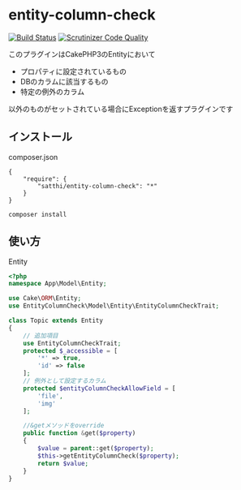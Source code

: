 # entity-column-check

[![Build Status](https://travis-ci.org/satthi/entity-column-check.svg?branch=master)](https://travis-ci.org/satthi/entity-column-check)
[![Scrutinizer Code Quality](https://scrutinizer-ci.com/g/satthi/entity-column-check/badges/quality-score.png?b=master)](https://scrutinizer-ci.com/g/satthi/entity-column-check/?branch=master)

このプラグインはCakePHP3のEntityにおいて

- プロパティに設定されているもの
- DBのカラムに該当するもの
- 特定の例外のカラム

以外のものがセットされている場合にExceptionを返すプラグインです

## インストール
composer.json
```
{
	"require": {
		"satthi/entity-column-check": "*"
	}
}
```

`composer install`

## 使い方

Entity
```php
<?php
namespace App\Model\Entity;

use Cake\ORM\Entity;
use EntityColumnCheck\Model\Entity\EntityColumnCheckTrait;

class Topic extends Entity
{
    // 追加項目
    use EntityColumnCheckTrait;
    protected $_accessible = [
        '*' => true,
        'id' => false
    ];
    // 例外として設定するカラム
    protected $entityColumnCheckAllowField = [
        'file',
        'img'
    ];

    //&getメソッドをoverride
    public function &get($property)
    {
        $value = parent::get($property);
        $this->getEntityColumnCheck($property);
        return $value;
    }
}
```

